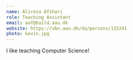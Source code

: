 ```yaml
---
name: Alireza Afshari
role: Teaching Assistant
email: aaf@build.aau.dk
website: https://vbn.aau.dk/da/persons/115241
photo: kevin.jpg
---
```


I like teaching Computer Science!
